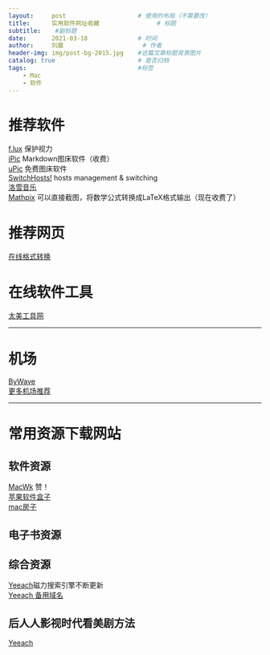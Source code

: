 ```yaml
---
layout:     post   				    # 使用的布局（不需要改）
title:      实用软件网址收藏 				# 标题 
subtitle:    #副标题
date:       2021-03-18 				# 时间
author:     刘晨 						# 作者
header-img: img/post-bg-2015.jpg 	#这篇文章标题背景图片
catalog: true 						# 是否归档
tags:								#标签
    - Mac
    - 软件
---
```


# 推荐软件
[f.lux](https://justgetflux.com/) 保护视力  
[iPic](https://toolinbox.net/iPic/) Markdown图床软件（收费）  
[uPic](https://github.com/gee1k/uPic) 免费图床软件  
[SwitchHosts!](https://oldj.github.io/SwitchHosts/) hosts management & switching    
[洛雪音乐 ](https://macwk.com/soft/luoxue-music)  
[Mathpix](https://mathpix.com/) 可以直接截图，将数学公式转换成LaTeX格式输出（现在收费了）

# 推荐网页
[在线格式转换](https://www.alltoall.net/)


# 在线软件工具
[太美工具网](https://tiomg.org/)

---------------------------------------------------------------------------------------
# 机场
[ByWave](https://bywave.io/)  
[更多机场推荐](https://github.com/wantToDoSomeThing/ssSSRV2rayClashTrojan) 


---------------------------------------------------------------------------------------
# 常用资源下载网站


## 软件资源
[MacWk](https://macwk.com/) 赞！  
[苹果软件盒子](https://www.macappbox.com/)  
[mac房子](https://www.macfz.com/)


## 电子书资源



## 综合资源
[Yeeach](https://www.yeeach.com/post/1367)磁力搜索引擎不断更新  
[Yeeach 备用域名](https://yeeach.me/)

## 后人人影视时代看美剧方法
[Yeeach](https://www.yeeach.com/post/1743)


